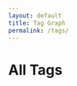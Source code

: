 ```yaml
---
layout: default
title: Tag Graph
permalink: /tags/
---
```


<h1>All Tags</h1>
<div id="tag-graph" style="border: 1px solid var(--tertiary); height: 60vh; margin-top: 2rem;"></div>

<link href="https://unpkg.com/vis-network/styles/vis-network.css" rel="stylesheet" />
<script src="https://unpkg.com/vis-network/standalone/umd/vis-network.min.js"></script>

<script>
document.addEventListener("DOMContentLoaded", function () {
  const root = document.documentElement;
  const vars = getComputedStyle(root);

  const bgColor = vars.getPropertyValue('--secondary').trim();
  const borderColor = vars.getPropertyValue('--tertiary').trim();
  const edgeColor = vars.getPropertyValue('--darkgray').trim();
  const labelColor = edgeColor;
  const highlightColor = vars.getPropertyValue('--highlight').trim();

  const nodes = new vis.DataSet();
  const edges = [];
  const tagIds = [];

  // Build tag nodes
  {% assign seen_tags = "" | split: "" %}
  {% for note in site.notes %}
    {% if note.published != false and note.tags %}
      {% for tag in note.tags %}
        {% assign slug = tag | slugify %}
        {% unless seen_tags contains slug %}
          {% assign seen_tags = seen_tags | push: slug %}
          {% assign tag_count = 0 %}
          {% for other_note in site.notes %}
            {% if other_note.published != false and other_note.tags contains tag %}
              {% assign tag_count = tag_count | plus: 1 %}
            {% endif %}
          {% endfor %}
          {% assign node_size = tag_count | times: 1.5 | plus: 3 %}
          {% if node_size > 12 %}
            {% assign node_size = 12 %}
          {% endif %}
          {% if node_size < 5 %}
            {% assign node_size = 5 %}
          {% endif %}
          nodes.add({
            id: "{{ slug }}",
            label: "{{ tag }}",
            value: {{ node_size }},
            color: {
              background: bgColor,
              border: borderColor,
              highlight: {
                background: highlightColor,
                border: borderColor
              }
            },
            font: {
              color: labelColor,
              face: "IBM Plex Mono",
              size: 12,
              vadjust: 6
            },
            href: "{{ '/tags/' | append: slug | append: '/' | relative_url }}"
          });
          tagIds.push("{{ slug }}");
        {% endunless %}
      {% endfor %}
    {% endif %}
  {% endfor %}

  // Connect all tags with dashed edges
  for (let i = 0; i < tagIds.length; i++) {
    for (let j = i + 1; j < tagIds.length; j++) {
      edges.push({
        id: `${tagIds[i]}-${tagIds[j]}`,
        from: tagIds[i],
        to: tagIds[j],
        color: {
          color: edgeColor,
          opacity: 0.5
        },
        width: 0.7,
        dashes: [2, 4]
      });
    }
  }

  const container = document.getElementById("tag-graph");
  const data = { nodes, edges: new vis.DataSet(edges) };

  const options = {
    layout: {
      improvedLayout: true
    },
    physics: {
      enabled: true,
      solver: 'forceAtlas2Based',
      forceAtlas2Based: {
        gravitationalConstant: -50,
        springLength: 100,
        springConstant: 0.02
      },
      stabilization: {
        iterations: 150
      }
    },
    interaction: {
      hover: true,
      dragNodes: true,
      zoomView: true
    },
    nodes: {
      shape: "dot",
      scaling: {
        min: 5,
        max: 12
      },
      borderWidth: 2
    },
    edges: {
      smooth: false
    }
  };

  const network = new vis.Network(container, data, options);

  // On click: slightly bold connected lines, no color change
  network.on("click", function (params) {
    if (params.nodes.length > 0) {
      const id = params.nodes[0];
      const node = nodes.get(id);
      const connectedEdges = network.getConnectedEdges(id);

      // Bold the lines slightly
      connectedEdges.forEach(eId => {
        const original = data.edges.get(eId);
        data.edges.update({
          id: eId,
          width: 1.5 // Slight increase only
        });
      });

      if (node.href) {
        setTimeout(() => {
          window.location.href = node.href;
        }, 100);
      }
    }
  });
});
</script>
